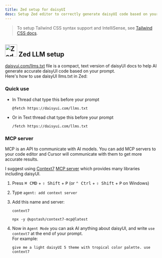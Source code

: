 ```yaml
---
title: Zed setup for daisyUI
desc: Setup Zed editor to correctly generate daisyUI code based on your prompt.
---
```


<script>
  import Translate from "$components/Translate.svelte"
</script>

> To setup Tailwind CSS syntax support and IntelliSense, see [Tailwind CSS docs](https://tailwindcss.com/docs/editor-setup).

## <img src="https://img.daisyui.com/images/logos/zed.webp" alt="Zed" width="40" height="40" class="inline-block me-2 -mt-1 not-prose"> Zed LLM setup

[daisyui.com/llms.txt](https://daisyui.com/llms.txt) file is a compact, text version of daisyUI docs to help AI generate accurate daisyUI code based on your prompt.  
Here's how to use daisyUI llms.txt in Zed:

### Quick use

- In Thread chat type this before your prompt
  ```md:prompt
  @fetch https://daisyui.com/llms.txt
  ```
- Or in Text thread chat type this before your prompt
  ```md:prompt
  /fetch https://daisyui.com/llms.txt
  ```

### MCP server

MCP is an API to communicate with AI models. You can add MCP servers to your code editor and Cursor will communicate with them to get more accurate results.

I suggest using [Context7](https://context7.com/) [MCP server](https://github.com/upstash/context7) which provides many libraries including daisyUI.

1. Press <kbd class="kbd">⌘ CMD</kbd> + <kbd class="kbd">⇧ Shift</kbd> + <kbd class="kbd">P</kbd> (or <kbd class="kbd">⌃ Ctrl</kbd> + <kbd class="kbd">⇧ Shift</kbd> + <kbd class="kbd">P</kbd> on Windows)
2. Type `agent: add context server`
3. Add this name and server:

   ```sh:name
   context7
   ```

   ```sh:server
   npx -y @upstash/context7-mcp@latest
   ```

4. Now in `Agent Mode` you can ask AI anything about daisyUI, and write `use context7` at the end of your prompt.  
    For example:
   ```md:prompt
   give me a light daisyUI 5 theme with tropical color palette. use context7
   ```
